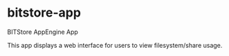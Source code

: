 # bitstore-app
BITStore AppEngine App

This app displays a web interface for users to view filesystem/share usage.
